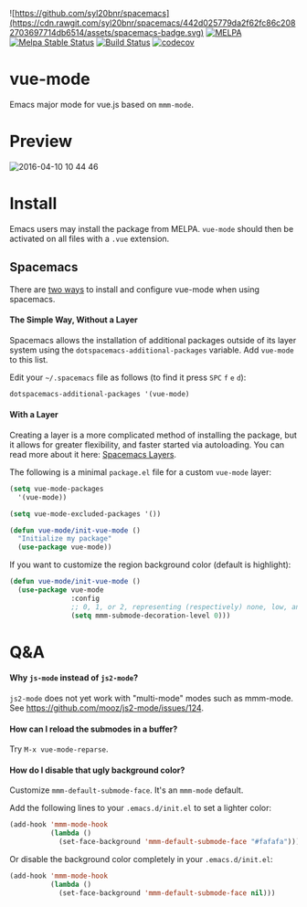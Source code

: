![https://github.com/syl20bnr/spacemacs](https://cdn.rawgit.com/syl20bnr/spacemacs/442d025779da2f62fc86c2082703697714db6514/assets/spacemacs-badge.svg)
[![MELPA](https://melpa.org/packages/vue-mode-badge.svg)](https://melpa.org/#/vue-mode)
[![Melpa Stable Status](http://stable.melpa.org/packages/vue-mode-badge.svg)](http://stable.melpa.org/#/vue-mode)
[![Build Status](https://travis-ci.org/AdamNiederer/vue-mode.svg?branch=master)](https://travis-ci.org/AdamNiederer/vue-mode)
[![codecov](https://codecov.io/gh/AdamNiederer/vue-mode/branch/master/graph/badge.svg)](https://codecov.io/gh/AdamNiederer/vue-mode)

# vue-mode
Emacs major mode for vue.js based on `mmm-mode`.

# Preview

![2016-04-10 10 44 46](https://cloud.githubusercontent.com/assets/5436704/14410955/4f130d5e-ff6e-11e5-87a5-4fbd0008b475.png)

# Install

Emacs users may install the package from MELPA. `vue-mode` should then be
activated on all files with a `.vue` extension.

## Spacemacs

There are [two
ways](http://spacemacs.org/doc/DOCUMENTATION.html#configure-packages) to install
and configure vue-mode when using spacemacs.

#### The Simple Way, Without a Layer

Spacemacs allows the installation of additional packages outside of its layer
system using the `dotspacemacs-additional-packages` variable. Add `vue-mode` to
this list.

Edit your `~/.spacemacs` file as follows (to find it press `SPC` `f` `e` `d`):

```lisp
dotspacemacs-additional-packages '(vue-mode)
```

#### With a Layer

Creating a layer is a more complicated method of installing the package, but it
allows for greater flexibility, and faster started via autoloading. You can read
more about it here: [Spacemacs Layers](http://spacemacs.org/doc/LAYERS.html).

The following is a minimal `package.el` file for a custom `vue-mode` layer:

```lisp
(setq vue-mode-packages
  '(vue-mode))

(setq vue-mode-excluded-packages '())

(defun vue-mode/init-vue-mode ()
  "Initialize my package"
  (use-package vue-mode))
```

If you want to customize the region background color (default is highlight):

```lisp
(defun vue-mode/init-vue-mode ()
  (use-package vue-mode
               :config
               ;; 0, 1, or 2, representing (respectively) none, low, and high coloring
               (setq mmm-submode-decoration-level 0)))
```

# Q&A

#### Why `js-mode` instead of `js2-mode`?

`js2-mode` does not yet work with "multi-mode" modes such as mmm-mode. See
https://github.com/mooz/js2-mode/issues/124.

#### How can I reload the submodes in a buffer?

Try `M-x vue-mode-reparse`.

#### How do I disable that ugly background color?

Customize `mmm-default-submode-face`. It's an `mmm-mode` default.

Add the following lines to your `.emacs.d/init.el` to set a lighter color:

```lisp
(add-hook 'mmm-mode-hook
          (lambda ()
            (set-face-background 'mmm-default-submode-face "#fafafa")))
```

Or disable the background color completely in your `.emacs.d/init.el`:

```lisp
(add-hook 'mmm-mode-hook
          (lambda ()
            (set-face-background 'mmm-default-submode-face nil)))
```
